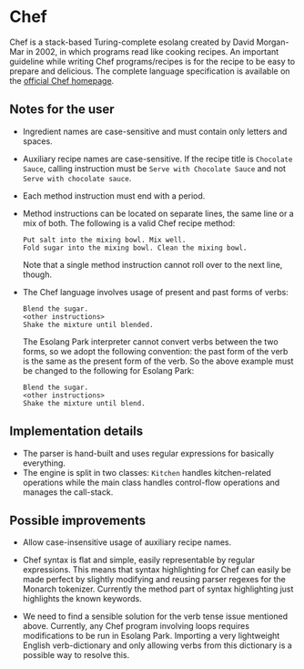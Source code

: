 # Chef

Chef is a stack-based Turing-complete esolang created by David Morgan-Mar in 2002, in which programs read
like cooking recipes. An important guideline while writing Chef programs/recipes is for the recipe to be easy
to prepare and delicious. The complete language specification is available on the
[official Chef homepage](https://www.dangermouse.net/esoteric/chef.html).

## Notes for the user

- Ingredient names are case-sensitive and must contain only letters and spaces.

- Auxiliary recipe names are case-sensitive. If the recipe title is `Chocolate Sauce`, calling instruction must be `Serve with Chocolate Sauce` and not `Serve with chocolate sauce`.

- Each method instruction must end with a period.

- Method instructions can be located on separate lines, the same line or a mix of both. The following is a valid Chef recipe method:

  ```
  Put salt into the mixing bowl. Mix well.
  Fold sugar into the mixing bowl. Clean the mixing bowl.
  ```

  Note that a single method instruction cannot roll over to the next line, though.

- The Chef language involves usage of present and past forms of verbs:
  ```
  Blend the sugar.
  <other instructions>
  Shake the mixture until blended.
  ```
  The Esolang Park interpreter cannot convert verbs between the two forms, so we adopt the following convention: the past form of the verb is the same as the present form of the verb. So the above example must be changed to the following for Esolang Park:
  ```
  Blend the sugar.
  <other instructions>
  Shake the mixture until blend.
  ```

## Implementation details

- The parser is hand-built and uses regular expressions for basically everything.
- The engine is split in two classes: `Kitchen` handles kitchen-related operations while the main class
  handles control-flow operations and manages the call-stack.

## Possible improvements

- Allow case-insensitive usage of auxiliary recipe names.

- Chef syntax is flat and simple, easily representable by regular expressions. This means that syntax highlighting for
  Chef can easily be made perfect by slightly modifying and reusing parser regexes for the Monarch tokenizer. Currently
  the method part of syntax highlighting just highlights the known keywords.

- We need to find a sensible solution for the verb tense issue mentioned above. Currently, any Chef program involving loops
  requires modifications to be run in Esolang Park. Importing a very lightweight English verb-dictionary and only allowing
  verbs from this dictionary is a possible way to resolve this.
